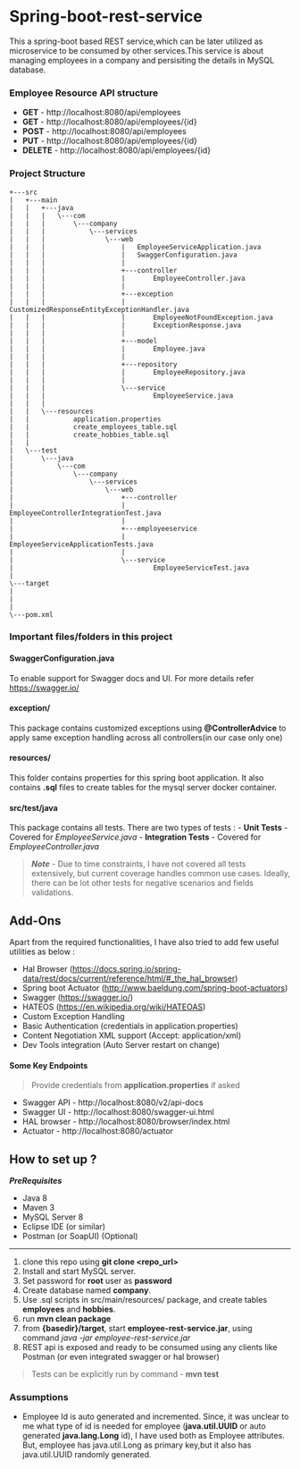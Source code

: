 
# Spring-boot-rest-service

This a spring-boot based REST service,which can be later utilized as microservice to be consumed by other services.This service is about managing employees in a company and persisiting the details in MySQL database.

### Employee Resource API structure
- **GET** - http://localhost:8080/api/employees
- **GET** - http://localhost:8080/api/employees/{id}
- **POST** - http://localhost:8080/api/employees
- **PUT** - http://localhost:8080/api/employees/{id}
- **DELETE** - http://localhost:8080/api/employees/{id}


### Project Structure 
```
+---src
|   +---main      
|   |   +---java
|   |   |   \---com
|   |   |       \---company
|   |   |           \---services
|   |   |               \---web
|   |   |                   |   EmployeeServiceApplication.java
|   |   |                   |   SwaggerConfiguration.java
|   |   |                   |   
|   |   |                   +---controller
|   |   |                   |       EmployeeController.java
|   |   |                   |       
|   |   |                   +---exception
|   |   |                   |       CustomizedResponseEntityExceptionHandler.java
|   |   |                   |       EmployeeNotFoundException.java
|   |   |                   |       ExceptionResponse.java
|   |   |                   |       
|   |   |                   +---model
|   |   |                   |       Employee.java
|   |   |                   |       
|   |   |                   +---repository
|   |   |                   |       EmployeeRepository.java
|   |   |                   |       
|   |   |                   \---service
|   |   |                           EmployeeService.java
|   |   |                           
|   |   \---resources
|   |           application.properties
|   |           create_employees_table.sql
|   |           create_hobbies_table.sql
|   |           
|   \---test
|       \---java
|           \---com
|               \---company
|                   \---services
|                       \---web
|                           +---controller
|                           |       EmployeeControllerIntegrationTest.java
|                           |       
|                           +---employeeservice
|                           |       EmployeeServiceApplicationTests.java
|                           |       
|                           \---service
|                                   EmployeeServiceTest.java
|                                   
\---target
|
|
|
\---pom.xml
 ```

### Important files/folders in this project

#### **SwaggerConfiguration.java**
To enable support for Swagger docs and UI. For more details refer https://swagger.io/
 
####  **exception/**
 This package contains customized exceptions using **@ControllerAdvice** to apply same exception handling across all controllers(in our case only one)

#### **resources/**
This folder contains properties for this spring boot application. It also contains **.sql** files to create tables for the mysql server docker container.

#### **src/test/java**
This package contains all tests. There are two types of tests :
	- **Unit Tests** - Covered for *EmployeeService.java*
	- **Integration Tests** - Covered for *EmployeeController.java*
> ***Note*** - Due to time constraints, I have not covered all tests extensively, but current coverage handles common use cases. Ideally, there can be lot other tests for negative scenarios and fields validations.

## Add-Ons
Apart from the required functionalities, I have also tried to add few useful utilities as below :
-	Hal Browser (https://docs.spring.io/spring-data/rest/docs/current/reference/html/#_the_hal_browser)
-	Spring boot Actuator (http://www.baeldung.com/spring-boot-actuators)
-	Swagger (https://swagger.io/)
-	HATEOS (https://en.wikipedia.org/wiki/HATEOAS)
-	Custom Exception Handling
-	Basic Authentication (credentials in application.properties)
-	Content Negotiation XML support (Accept: application/xml)
-	Dev Tools integration (Auto Server restart on change)

#### Some Key Endpoints
>Provide credentials from **application.properties** if asked
- Swagger API - http://localhost:8080/v2/api-docs
- Swagger UI - http://localhost:8080/swagger-ui.html
- HAL browser - http://localhost:8080/browser/index.html
- Actuator -  http://localhost:8080/actuator
 


## How to set up ?

***PreRequisites*** 
- Java 8
- Maven 3
- MySQL Server 8
- Eclipse IDE (or similar)
- Postman (or SoapUI) (Optional)
 -----
1. clone this repo using **git clone <repo_url>**
1. Install and start MySQL server.
2. Set password for **root** user as **password**
3. Create database named **company**.
4. Use .sql scripts in src/main/resources/ package, and create tables **employees** and **hobbies**.
5. run **mvn clean package**
6. from **{basedir}/target**, start **employee-rest-service.jar**, using command *java -jar employee-rest-service.jar*
7. REST api is exposed and ready to be consumed using any clients like Postman (or even integrated swagger or hal browser)

> Tests can be explicitly run by command - **mvn test**

### Assumptions
* Employee Id is auto generated and incremented. Since, it was unclear to me what type of id is needed for employee (**java.util.UUID** or auto generated **java.lang.Long** id), I have used both as Employee attributes. But, employee has java.util.Long as primary key,but it also has java.util.UUID randomly generated.
